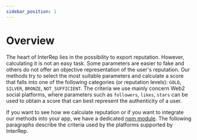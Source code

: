 ```yaml
---
sidebar_position: 1
---
```


# Overview

The heart of InterRep lies in the possibility to export reputation. However, calculating it is not an easy task. Some parameters are easier to fake and others do not offer an objective representation of the user's reputation. Our methods try to select the most suitable parameters and calculate a score that falls into one of the following categories (or reputation levels): `GOLD`, `SILVER`, `BRONZE`, `NOT_SUFFICIENT`. The criteria we use mainly concern Web2 social platforms, where parameters such as `followers`, `likes`, `stars` can be used to obtain a score that can best represent the authenticity of a user.

If you want to see how we calculate reputation or if you want to integrate our methods into your app, we have a dedicated [npm module](https://github.com/InterRep/interrep.js/tree/main/packages/reputation-criteria). The following paragraphs describe the criteria used by the platforms supported by InterRep.
